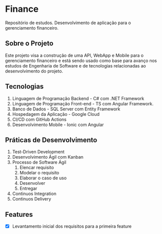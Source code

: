 # Finance
Repositório de estudos. 
Desenvolvimento de aplicação para o gerenciamento financeiro.

## Sobre o Projeto
Este projeto visa a construção de uma API, WebApp e Mobile para o gerenciamento financeiro e está sendo usado como base para avanço nos estudos de Engenharia de Software e de tecnologias relacionadas ao desenvolvimento do projeto.

## Tecnologias
1. Linguagem de Programação Backend - C# com .NET Framework
2. Linguagem de Programação Front-end - TS com Angular Framework.
3. Banco de Dados - SQL Server com Entity Framework
4. Hospedagem da Aplicação - Google Cloud
5. CI/CD com GitHub Actions
6. Desenvolvimento Mobile - Ionic com Angular

## Práticas de Desenvolvimento
1. Test-Driven Development
2. Desenvolvimento Ágil com Kanban
3. Processo de Software Ágil
    1. Elencar requisito
    2. Modelar o requisito
    3. Elaborar o caso de uso
    4. Desenvolver
    5. Entregar
4. Continuos Integration
5. Continuos Delivery

## Features
- [x] Levantamento inicial dos requisitos para a primeira feature